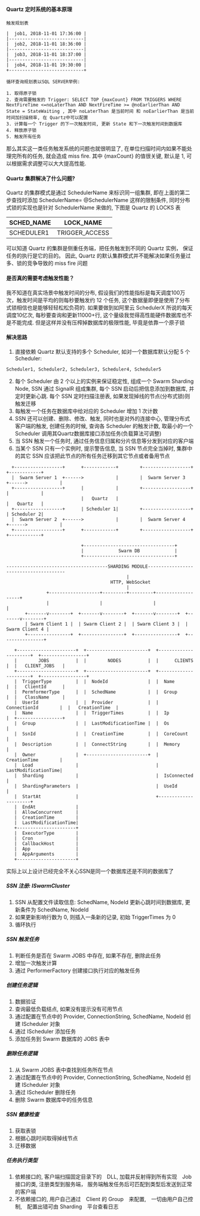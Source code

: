 #### Quartz 定时系统的基本原理

```
触发规划表

|  job1, 2018-11-01 17:36:00 |
|----------------------------|
|  job2, 2018-11-01 18:36:00 |
|----------------------------|
|  job3, 2018-11-01 18:37:00 |
|----------------------------|
|  job4, 2018-11-01 19:30:00 |
+----------------------------+

循环查询规划表以SQL SERVER举例:

1. 取得原子锁
2. 查询需要触发的 Trigger: SELECT TOP {maxCount} FROM TRIGGERS WHERE NextFireTime <=noLaterThan AND NextFireTime >= @noEarlierThan AND State = StateWaiting , 其中 noLaterThan 是当前时间 和 noEarlierThan 是当前时间加扫描频率, 在 Quartz中可以配置
3. 计算每一个 Trigger 的下一次触发时间, 更新 State 和下一次触发时间到数据库
4. 释放原子锁
5. 触发所有任务

```
那么其实这一类任务触发系统的问题也就很明显了, 在单位扫描时间内如果不能处理完所有的任务, 就会造成 miss fire. 其中 {maxCount} 的值很关键, 默认是 1, 可以根据需求调整可以大大提高性能.

#### Quartz 集群解决了什么问题?

Quartz 的集群模式是通过 SchedulerName 来标识同一组集群, 即在上面的第二步查找时添加 SchedulerName= @SchedulerName 这样的限制条件, 同时分布式锁的实现也是针对 SchedulerName 来做的, 下图是 Quartz 的 LOCKS 表

SCHED_NAME |    LOCK_NAME    |
-----------| ----------------|
SCHEDULER1 |  TRIGGER_ACCESS |

可以知道 Quartz 的集群是侧重任务端，把任务触发到不同的 Quartz 实例， 保证任务的执行是它的目的。 因此, Quartz 的默认集群模式并不能解决如果任务量过多、锁的竞争导致的 miss fire 问题

#### 是否真的需要考虑触发性能？

我不知道在真实场景中触发时间的分布, 假设我们的性能指标是每天调度100万次，触发时间是平均的则每秒要触发约 12 个任务, 这个数据量即便是使用了分布式锁相信也是能够轻轻松松负荷的. 如果要做到如阿里云 SchedulerX 所说的每天调度10亿次, 每秒要查询和更新11000+行, 这个量级我觉得高性能硬件数据库也不是不能完成. 但是这样并没有压榨掉数据库的极限性能, 毕竟是依靠一个原子锁

#### 解决思路

1. 直接依赖 Quartz 默认支持的多个 Scheduler, 如对一个数据库默认分配 5 个 Scheduler:

```
Scheduler1, Scheduler2, Scheduler3, Scheduler4, Scheduler5
```
2. 每个 Scheduler 由 2 个以上的实例来保证稳定性, 组成一个 Swarm Sharding Node, SSN 通过 SignalR 组成集群, 每个 SSN 启动后把信息添加到数据库, 并定时更新心跳. 每个 SSN 定时扫描注册表, 如果发现掉线的节点(分布式锁)则触发迁移
3. 每触发一个任务在数据库中给对应的 Scheduler 增加 1 次计数
4. SSN 还可以创建、删除、修改、触发, 同时也是对外的连接中心, 管理分布式客户端的触发, 创建任务的时候, 查询各 Scheduler 的触发计数, 取最小的一个 Scheduler 调用其Quartz数据库接口添加任务(负载算法可调整)
5. 当 SSN 触发一个任务时, 通过任务信息归属和分片信息等分发到对应的客户端
6. 当某个 SSN 只有一个实例时, 提示警告信息, 当 SSN 节点完全当掉时, 集群中的其它 SSN 应该把此节点的所有任务迁移到其它节点或者备用节点

```
  +------------------+      +------------+        +------------------+      +------------+ 
  |  Swarm Server 1  +------>            |        |  Swarm Server 3  +------>            |
  +------------------+      |            |        +------------------+      |            | 
                            |   Quartz   |                                  |   Quartz   |
  +------------------+      | Scheduler 1|        +------------------+      | Scheduler 2|
  |  Swarm Server 2  +------>            |        |  Swarm Server 4  +------>            |
  +------------------+      +------------+        +------------------+      +------------+

                            +----------------------------------+
                            |             Swarm DB             |
                            +----------------------------------+

--------------------------------------SHARDING MODULE---------------------------------------
                                             |
                                       HTTP, WebSocket
                                             |
               +-------------------+---------+---------+-------------------+
               |                   |                   |                   | 
       +-------v--------+  +-------v--------+  +-------v--------+  +-------v--------+
       | Swarm Client 1 |  | Swarm Client 2 |  | Swarm Client 3 |  | Swarm Client 4 |
       +----------------+  +----------------+  +----------------+  +----------------+

 ```

       +----------------------+  +-----------------------+  +----------------------+  +-----------------+
       |        JOBS          |  |        NODES          |  |      CLIENTS         |  |   CLIENT_JOBS   |
       +----------------------+  +-----------------------+  +----------------------+  +-----------------+
       |  TriggerType         |  |  NodeId               |  |  Name                |  |   ClientId      |
       |  PermformerType      |  |  SchedName            |  |  Group               |  |   ClassName     |
       |  UserId              |  |  Provider             |  |  ConnectionId        |  |   CreationTime  |
       |  Name                |  |  TriggerTimes         |  |  Ip                  |  +-----------------+
       |  Group               |  |  LastModificationTime |  |  Os                  |
       |  SsnId               |  |  CreationTime         |  |  CoreCount           |  
       |  Description         |  |  ConnectString        |  |  Memory              |
       |  Owner               |  +-----------------------+  |  CreationTime        |
       |  Load                |                             |  LastModificationTime|
       |  Sharding            |                             |  IsConnected         |
       |  ShardingParameters  |                             |  UseId               |
       |  StartAt             |                             +----------------------+
       |  EndAt               |
       |  AllowConcurrent     |
       |  CreationTime        |                             
       |  LastModificationTime|                             
       +----------------------+                             
       |  ExecutorType        |                                                                       
       |  Cron                |      
       |  CallbackHost        |  
       |  App                 |  
       |  AppArguments        |  
       +----------------------+  

实际上以上设计已经完全不关心SSN是同一个数据库还是不同的数据库了       
              
##### SSN 注册: ISwarmCluster

1. SSN 从配置文件读取信息: SchedName, NodeId 更新心跳时间到数据库, 更新条件为 SchedName, NodeId
2. 如果更新影响行数为 0, 则插入一条新的记录, 初始 TriggerTimes 为 0 
2. 循环执行

##### SSN 触发任务

1. 判断任务是否在 Swarm JOBS 中存在, 如果不存在, 删除此任务
2. 增加一次触发计算
3. 通过 PerformerFactory 创建接口执行对应的触发任务

##### 创建任务逻辑

1. 数据验证
2. 查询最低负载结点, 如果没有提示没有可用节点
3. 通过配置在节点中的 Provider, ConnectionString, SchedName, NodeId 创建 IScheduler 对象
4. 通过 IScheduler 添加任务
5. 添加任务到 Swarm 数据库的 JOBS 表中

##### 删除任务逻辑

1. 从 Swarm JOBS 表中查找到任务所在节点
2. 通过配置在节点中的 Provider, ConnectionString, SchedName, NodeId 创建 IScheduler 对象
3. 通过 IScheduler 删除任务
4. 删除 Swarm 数据库中的任务信息

##### SSN 健康检查

1. 获取表锁
2. 根据心跳时间取得掉线节点
3. 迁移数据

##### 任务执行类型

1. 依赖接口的, 客户端扫描固定目录下的　DLL, 加载并反射得到所有实现　Job　接口的类, 注册类型到服务端， 服务端触发任务后可匹配到类型后发送到正常的客户端
2. 不依赖接口的, 用户自己通过　Client 的 Group　来配置,　一切由用户自己控制,　配置出错可由 Sharding　平台查看日志